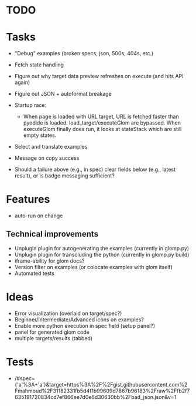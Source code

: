 # TODO

# Tasks

* "Debug" examples (broken specs, json, 500s, 404s, etc.)
* Fetch state handling
* Figure out why target data preview refreshes on execute (and hits API again)
* Figure out JSON + autoformat breakage
* Startup race:
  * When page is loaded with URL target, URL is fetched faster than pyodide is loaded. load_target/executeGlom are bypassed. When executeGlom finally does run, it looks at stateStack which are still empty states.

* Select and translate examples
* Message on copy success
* Should a failure above (e.g., in spec) clear fields below (e.g., latest result), or is badge messaging sufficient?

# Features

* auto-run on change

## Technical improvements

* Unplugin plugin for autogenerating the examples (currently in glomp.py)
* Unplugin plugin for transcluding the python (currently in glomp.py build)
* iframe-ability for glom docs?
* Version filter on examples (or colocate examples with glom itself)
* Automated tests

# Ideas

* Error visualization (overlaid on target/spec?)
* Beginner/Intermediate/Advanced icons on examples?
* Enable more python execution in spec field (setup panel?)
* panel for generated glom code
* multiple targets/results (tabbed)

# Tests

* /#spec={'a'%3A+'a'}&target=https%3A%2F%2Fgist.githubusercontent.com%2Fmahmoud%2F31182331fb5d4f1b99609d7867b96183%2Fraw%2Ffb2f7635191720834cd7ef866ee7d0e6d30630bb%2Fbad_json.json&v=1